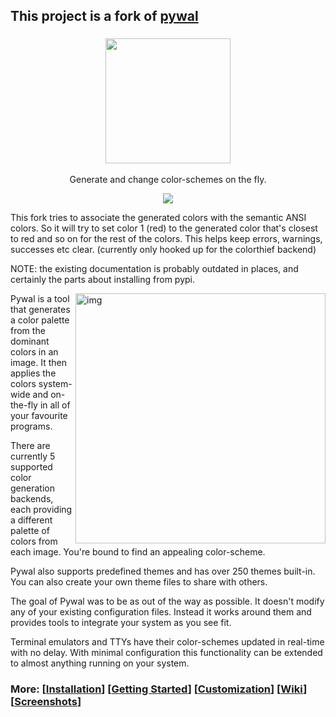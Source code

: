 ## This project is a fork of [pywal](https://github.com/dylanaraps/pywal)
<h3 align="center"><img src="https://i.imgur.com/5WgMACe.gif" width="200px"></h3>
<p align="center">Generate and change color-schemes on the fly.</p>

<p align="center">
<a href="./LICENSE.md"><img src="https://img.shields.io/badge/license-MIT-blue.svg"></a>
</p>

This fork tries to associate the generated colors with the semantic ANSI colors. So it will try to set color 1 (red) to the generated color that's closest to red and so on for the rest of the colors. This helps keep errors, warnings, successes etc clear. (currently only hooked up for the colorthief backend)

NOTE: the existing documentation is probably outdated in places, and certainly the parts about installing from pypi.

<img src="https://i.imgur.com/V1FuvJP.png" alt="img" align="right" width="400px">

Pywal is a tool that generates a color palette from the dominant colors in an image. It then applies the colors system-wide and on-the-fly in all of your favourite programs.  

There are currently 5 supported color generation backends, each providing a different palette of colors from each image. You're bound to find an appealing color-scheme.

Pywal also supports predefined themes and has over 250 themes built-in. You can also create your own theme files to share with others.

The goal of Pywal was to be as out of the way as possible. It doesn't modify any of your existing configuration files. Instead it works around them and provides tools to integrate your system as you see fit.

Terminal emulators and TTYs have their color-schemes updated in real-time with no delay. With minimal configuration this functionality can be extended to almost anything running on your system.

### More: \[[Installation](https://github.com/eylles/pywal16/wiki/Installation)] \[[Getting Started](https://github.com/eylles/pywal16/wiki/Getting-Started)] \[[Customization](https://github.com/eylles/pywal16/wiki/Customization)] \[[Wiki](https://github.com/eylles/pywal16/wiki)] \[[Screenshots](https://www.reddit.com/r/unixporn/search?q=wal&restrict_sr=on&sort=relevance&t=all)]
